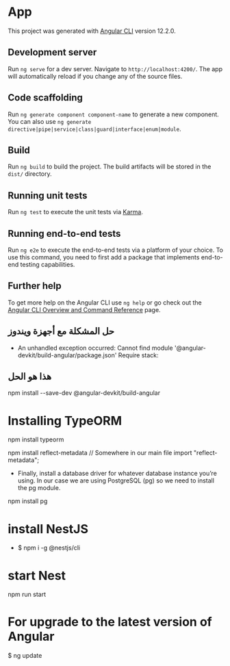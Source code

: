 # App

This project was generated with [Angular CLI](https://github.com/angular/angular-cli) version 12.2.0.

## Development server

Run `ng serve` for a dev server. Navigate to `http://localhost:4200/`. The app will automatically reload if you change any of the source files.

## Code scaffolding

Run `ng generate component component-name` to generate a new component. You can also use `ng generate directive|pipe|service|class|guard|interface|enum|module`.

## Build

Run `ng build` to build the project. The build artifacts will be stored in the `dist/` directory.

## Running unit tests

Run `ng test` to execute the unit tests via [Karma](https://karma-runner.github.io).

## Running end-to-end tests

Run `ng e2e` to execute the end-to-end tests via a platform of your choice. To use this command, you need to first add a package that implements end-to-end testing capabilities.

## Further help

To get more help on the Angular CLI use `ng help` or go check out the [Angular CLI Overview and Command Reference](https://angular.io/cli) page.

## حل المشكلة مع أجهزة ويندوز
- An unhandled exception occurred: Cannot find module '@angular-devkit/build-angular/package.json' Require stack:

## هذا هو الحل
npm install --save-dev @angular-devkit/build-angular

# Installing TypeORM
npm install typeorm

npm install reflect-metadata
// Somewhere in our main file
import "reflect-metadata";

- Finally, install a database driver for whatever database instance you’re using. In our case we are using PostgreSQL (pg) so we need to install the pg module.

npm install pg

# install NestJS
- $ npm i -g @nestjs/cli

# start Nest
npm run start

# For upgrade to the latest version of Angular
$ ng update

